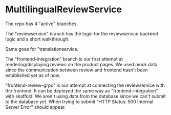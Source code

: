 # MultilingualReviewService

The repo has 4 "active" branches.

The "reviewservice" branch has the logic for the reviewservice backend logic and a short walkthrough.

Same goes for "translationservice.

The "frontend-integration" branch is our first attempt at rendering/displaying reviews on the product pages. 
We used mock data since the communication between review and frontend hasn't been established yet as of now.

"frontend-review-grpc" is our attempt at connecting the reviewservice with the frontend. 
It can be deployed the same way as "frontend-integration" with skaffold. We aren't using data from
the database since we can't submit to the database yet.
When trying to submit "HTTP Status: 500 Internal Server Error" should appear.
